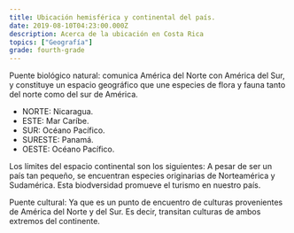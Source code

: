 ```yaml
---
title: Ubicación hemisférica y continental del país.
date: 2019-08-10T04:23:00.000Z
description: Acerca de la ubicación en Costa Rica
topics: ["Geografía"]
grade: fourth-grade
---
```


Puente biológico natural: comunica América del Norte con América del Sur, y constituye un espacio geográfico que une especies de flora y fauna tanto del norte como del sur de América.

- NORTE: Nicaragua.
- ESTE: Mar Caríbe.
- SUR: Océano Pacífico.
- SURESTE: Panamá.
- OESTE: Océano Pacífico.

Los límites del espacio continental son los siguientes:
A pesar de ser un país tan pequeño, se encuentran especies originarias de Norteamérica y Sudamérica. Esta biodversidad promueve el turismo en nuestro país.

Puente cultural: Ya que es un punto de encuentro de culturas provenientes de América del Norte y del Sur. Es decir, transitan culturas de ambos extremos del continente.
